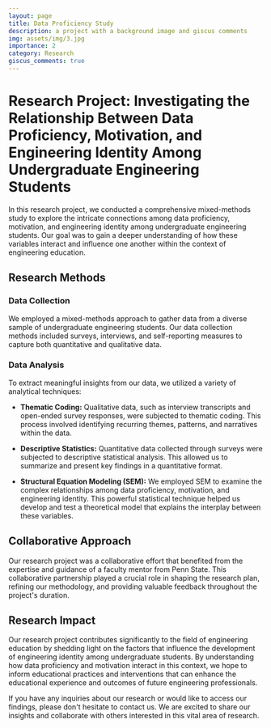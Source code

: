 ```yaml
---
layout: page
title: Data Proficiency Study
description: a project with a background image and giscus comments
img: assets/img/3.jpg
importance: 2
category: Research
giscus_comments: true
---
```


# Research Project: Investigating the Relationship Between Data Proficiency, Motivation, and Engineering Identity Among Undergraduate Engineering Students

In this research project, we conducted a comprehensive mixed-methods study to explore the intricate connections among data proficiency, motivation, and engineering identity among undergraduate engineering students. Our goal was to gain a deeper understanding of how these variables interact and influence one another within the context of engineering education.

## Research Methods

### Data Collection

We employed a mixed-methods approach to gather data from a diverse sample of undergraduate engineering students. Our data collection methods included surveys, interviews, and self-reporting measures to capture both quantitative and qualitative data.

### Data Analysis

To extract meaningful insights from our data, we utilized a variety of analytical techniques:

- **Thematic Coding:** Qualitative data, such as interview transcripts and open-ended survey responses, were subjected to thematic coding. This process involved identifying recurring themes, patterns, and narratives within the data.

- **Descriptive Statistics:** Quantitative data collected through surveys were subjected to descriptive statistical analysis. This allowed us to summarize and present key findings in a quantitative format.

- **Structural Equation Modeling (SEM):** We employed SEM to examine the complex relationships among data proficiency, motivation, and engineering identity. This powerful statistical technique helped us develop and test a theoretical model that explains the interplay between these variables.

## Collaborative Approach

Our research project was a collaborative effort that benefited from the expertise and guidance of a faculty mentor from Penn State. This collaborative partnership played a crucial role in shaping the research plan, refining our methodology, and providing valuable feedback throughout the project's duration.

## Research Impact

Our research project contributes significantly to the field of engineering education by shedding light on the factors that influence the development of engineering identity among undergraduate students. By understanding how data proficiency and motivation interact in this context, we hope to inform educational practices and interventions that can enhance the educational experience and outcomes of future engineering professionals.

If you have any inquiries about our research or would like to access our findings, please don't hesitate to contact us. We are excited to share our insights and collaborate with others interested in this vital area of research.

